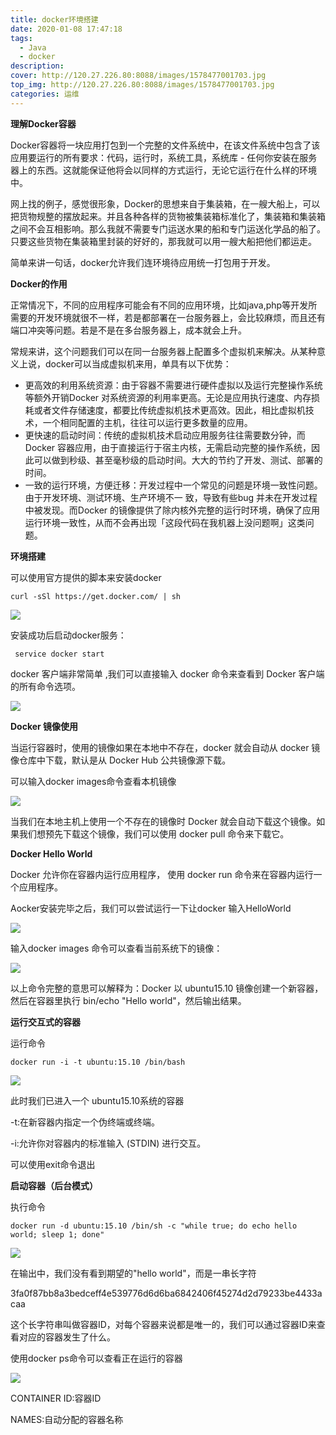 ```yaml
---
title: docker环境搭建
date: 2020-01-08 17:47:18
tags: 
  - Java
  - docker
description: 
cover: http://120.27.226.80:8088/images/1578477001703.jpg
top_img: http://120.27.226.80:8088/images/1578477001703.jpg
categories: 运维
---
```


**理解Docker容器**

Docker容器将一块应用打包到一个完整的文件系统中，在该文件系统中包含了该应用要运行的所有要求：代码，运行时，系统工具，系统库 - 任何你安装在服务器上的东西。这就能保证他将会以同样的方式运行，无论它运行在什么样的环境中。

网上找的例子，感觉很形象，Docker的思想来自于集装箱，在一艘大船上，可以把货物规整的摆放起来。并且各种各样的货物被集装箱标准化了，集装箱和集装箱之间不会互相影响。那么我就不需要专门运送水果的船和专门运送化学品的船了。只要这些货物在集装箱里封装的好好的，那我就可以用一艘大船把他们都运走。

简单来讲一句话，docker允许我们连环境待应用统一打包用于开发。

**Docker的作用**

正常情况下，不同的应用程序可能会有不同的应用环境，比如java,php等开发所需要的开发环境就很不一样，若是都部署在一台服务器上，会比较麻烦，而且还有端口冲突等问题。若是不是在多台服务器上，成本就会上升。

常规来讲，这个问题我们可以在同一台服务器上配置多个虚拟机来解决。从某种意义上说，docker可以当成虚拟机来用，单具有以下优势：

- 更高效的利用系统资源：由于容器不需要进行硬件虚拟以及运行完整操作系统等额外开销Docker 对系统资源的利用率更高。无论是应用执行速度、内存损耗或者文件存储速度，都要比传统虚拟机技术更高效。因此，相比虚拟机技术，一个相同配置的主机，往往可以运行更多数量的应用。
- 更快速的启动时间：传统的虚拟机技术启动应用服务往往需要数分钟，而Docker 容器应用，由于直接运行于宿主内核，无需启动完整的操作系统，因此可以做到秒级、甚至毫秒级的启动时间。大大的节约了开发、测试、部署的时间。
- 一致的运行环境，方便迁移：开发过程中一个常见的问题是环境一致性问题。由于开发环境、测试环境、生产环境不一 致，导致有些bug 并未在开发过程中被发现。而Docker 的镜像提供了除内核外完整的运行时环境，确保了应用运行环境一致性，从而不会再出现「这段代码在我机器上没问题啊」这类问题。

**环境搭建**

可以使用官方提供的脚本来安装docker

```shell
curl -sSl https://get.docker.com/ | sh
```

![](http://120.27.226.80:8088/images/1578477066798.png)

安装成功后启动docker服务：

```shell
 service docker start
```

docker 客户端非常简单 ,我们可以直接输入 docker 命令来查看到 Docker 客户端的所有命令选项。

![](http://120.27.226.80:8088/images/1578477137476.png)

**Docker 镜像使用**

当运行容器时，使用的镜像如果在本地中不存在，docker 就会自动从 docker 镜像仓库中下载，默认是从 Docker Hub 公共镜像源下载。

可以输入docker images命令查看本机镜像

![](http://120.27.226.80:8088/images/1578477518575.png)

当我们在本地主机上使用一个不存在的镜像时 Docker 就会自动下载这个镜像。如果我们想预先下载这个镜像，我们可以使用 docker pull 命令来下载它。

**Docker Hello World**

Docker 允许你在容器内运行应用程序， 使用 docker run 命令来在容器内运行一个应用程序。

Aocker安装完毕之后，我们可以尝试运行一下让docker 输入HelloWorld

![](http://120.27.226.80:8088/images/1578477548689.png)

输入docker images 命令可以查看当前系统下的镜像：

![](http://120.27.226.80:8088/images/1578548644383.png)

以上命令完整的意思可以解释为：Docker 以 ubuntu15.10 镜像创建一个新容器，然后在容器里执行 bin/echo "Hello world"，然后输出结果。

**运行交互式的容器**

运行命令

```shell
docker run -i -t ubuntu:15.10 /bin/bash
```

![](http://120.27.226.80:8088/images/1578548709772.png)

此时我们已进入一个 ubuntu15.10系统的容器

-t:在新容器内指定一个伪终端或终端。

-i:允许你对容器内的标准输入 (STDIN) 进行交互。

可以使用exit命令退出

**启动容器（后台模式）**

执行命令 

```shell
docker run -d ubuntu:15.10 /bin/sh -c "while true; do echo hello world; sleep 1; done"
```

![](http://120.27.226.80:8088/images/1578548763943.png)

在输出中，我们没有看到期望的"hello world"，而是一串长字符

3fa0f87bb8a3bedceff4e539776d6d6ba6842406f45274d2d79233be4433acaa

这个长字符串叫做容器ID，对每个容器来说都是唯一的，我们可以通过容器ID来查看对应的容器发生了什么。

使用docker ps命令可以查看正在运行的容器

![](http://120.27.226.80:8088/images/1578548797207.png)

CONTAINER ID:容器ID

NAMES:自动分配的容器名称